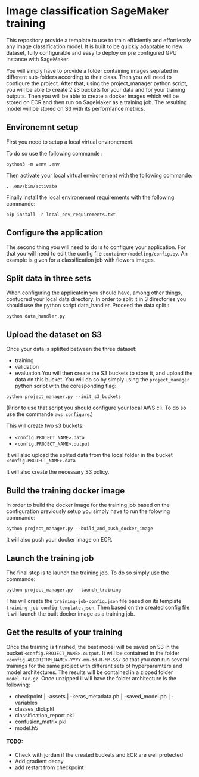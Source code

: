 # Image classification SageMaker training

This repository provide a template to use to train efficiently and effortlessly 
any image classification model. It is built to be quickly adaptable to new 
dataset, fully configurable and easy to deploy on pre configured GPU instance 
with SageMaker.

You will simply have to provide a folder containing images seprated in different 
sub-folders according to their class. Then you will need to configure the 
project. After that, using the project_manager python script, you will be able
to create 2 s3 buckets for your data and for your training outputs. Then you 
will be able to create a docker images which will be stored on ECR and then run 
on SageMaker as a training job. The resulting model will be stored on S3 with 
its performance metrics.

## Environemnt setup

First you need to setup a local virtual environement.

To do so use the following commande :

`python3 -m venv .env`

Then activate your local virtual environement with the following commande:

`. .env/bin/activate`

Finally install the local environement requirements with the following commande:

`pip install -r local_env_requirements.txt`


## Configure the application

The second thing you will need to do is to configure your application. For that 
you will need to edit the config file `container/modeling/config.py`. An example
is given for a classification job with flowers images.

## Split data in three sets

When configuring the applicatoin you should have, among other things, confugred
your local data directory. In order to split it in 3 directories you should use
the python script data_handler. Proceed the data split :

`python data_handler.py`
 
## Upload the dataset on S3

Once your data is splitted between the three dataset:
- training
- validation
- evaluation
You will then create the S3 buckets to store it, and upload the data on this 
bucket. You will do so by simply using the `project_manager` python script with 
the coresponding flag:

`python project_manager.py --init_s3_buckets`

(Prior to use that script you should configure your local AWS cli. To do so use
the commande `aws configure`.)

This will create two s3 buckets:
- `<config.PROJECT_NAME>.data`
- `<config.PROJECT_NAME>.output`

It will also upload the splited data from the local folder in the bucket 
`<config.PROJECT_NAME>.data`

It will also create the necessary S3 policy.

## Build the training docker image

In order to build the docker image for the training job based on the
configuration previously setup you simply have to run the folowing commande:

`python project_manager.py --build_and_push_docker_image`

It will also push your docker image on ECR.

## Launch the training job

The final step is to launch the training job. To do so simply use the commande:

`python project_manager.py --launch_training`

This will create the `training-job-config.json` file based on its template 
`training-job-config-template.json`. Then based on the created config file it
will launch the built docker image as a training job.

## Get the results of your training 

Once the training is finished, the best model will be saved on S3 in the bucket
`<config.PROJECT_NAME>.output`. It will be contained in the folder 
`<config.ALGORITHM_NAME>-YYYY-mm-dd-H-MM-SS/` so that you can run several 
trainings for the same project with different sets of hyperparamters and model 
architectures. The results will be contained in a zipped folder `model.tar.gz`.
Once unzipped il will have the folder architecture is the following:
- checkpoint
    | -assets
    | -keras_metadata.pb
    | -saved_model.pb
    | -variables
- classes_dict.pkl
- classification_report.pkl
- confusion_matrix.pkl
- model.h5


#### TODO:
- Check with jordan if the created buckets and ECR are well protected
- Add gradient decay
- add restart from checkpoint